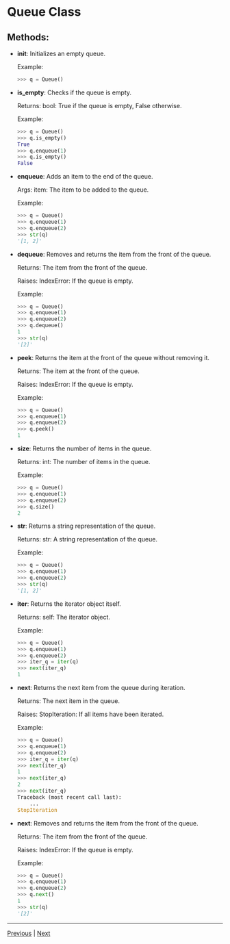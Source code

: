 # Queue Class

## Methods:

- **__init__**: Initializes an empty queue.

    Example:
    ```python
    >>> q = Queue()
    ```

- **is_empty**: Checks if the queue is empty.

    Returns:
        bool: True if the queue is empty, False otherwise.

    Example:
    ```python
    >>> q = Queue()
    >>> q.is_empty()
    True
    >>> q.enqueue(1)
    >>> q.is_empty()
    False
    ```

- **enqueue**: Adds an item to the end of the queue.

    Args:
        item: The item to be added to the queue.

    Example:
    ```python
    >>> q = Queue()
    >>> q.enqueue(1)
    >>> q.enqueue(2)
    >>> str(q)
    '[1, 2]'
    ```

- **dequeue**: Removes and returns the item from the front of the queue.

    Returns:
        The item from the front of the queue.

    Raises:
        IndexError: If the queue is empty.

    Example:
    ```python
    >>> q = Queue()
    >>> q.enqueue(1)
    >>> q.enqueue(2)
    >>> q.dequeue()
    1
    >>> str(q)
    '[2]'
    ```

- **peek**: Returns the item at the front of the queue without removing it.

    Returns:
        The item at the front of the queue.

    Raises:
        IndexError: If the queue is empty.

    Example:
    ```python
    >>> q = Queue()
    >>> q.enqueue(1)
    >>> q.enqueue(2)
    >>> q.peek()
    1
    ```

- **size**: Returns the number of items in the queue.

    Returns:
        int: The number of items in the queue.

    Example:
    ```python
    >>> q = Queue()
    >>> q.enqueue(1)
    >>> q.enqueue(2)
    >>> q.size()
    2
    ```

- **__str__**: Returns a string representation of the queue.

    Returns:
        str: A string representation of the queue.

    Example:
    ```python
    >>> q = Queue()
    >>> q.enqueue(1)
    >>> q.enqueue(2)
    >>> str(q)
    '[1, 2]'
    ```

- **__iter__**: Returns the iterator object itself.

    Returns:
        self: The iterator object.

    Example:
    ```python
    >>> q = Queue()
    >>> q.enqueue(1)
    >>> q.enqueue(2)
    >>> iter_q = iter(q)
    >>> next(iter_q)
    1
    ```

- **next**: Returns the next item from the queue during iteration.

    Returns:
        The next item in the queue.

    Raises:
        StopIteration: If all items have been iterated.

    Example:
    ```python
    >>> q = Queue()
    >>> q.enqueue(1)
    >>> q.enqueue(2)
    >>> iter_q = iter(q)
    >>> next(iter_q)
    1
    >>> next(iter_q)
    2
    >>> next(iter_q)
    Traceback (most recent call last):
        ...
    StopIteration
    ```

- **next**: Removes and returns the item from the front of the queue.

    Returns:
        The item from the front of the queue.

    Raises:
        IndexError: If the queue is empty.

    Example:
    ```python
    >>> q = Queue()
    >>> q.enqueue(1)
    >>> q.enqueue(2)
    >>> q.next()
    1
    >>> str(q)
    '[2]'
    ```

---

[Previous](../Docs/usage.md) | [Next](../Docs/stack.md)
